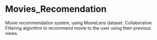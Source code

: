 # Movies_Recomendation
Movie recommendation system, using MovieLens dataset. Collaborative Filtering algorithm to recommend movie to the user using their previous views.
